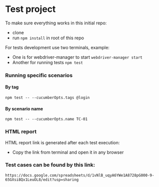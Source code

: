 # Test project

To make sure everything works in this initial repo:

* clone
* run `npm install` in root of this repo

For tests development use two terminals, example:
 * One is for webdriver-manager to start `webdriver-manager start`
 * Another for running tests `npm test`
 
### Running specific scenarios
#### By tag
`npm test -- --cucumberOpts.tags @login`
#### By scenario name
`npm test -- --cucumberOpts.name TC-01`

### HTML report
HTML report link is generated after each test execution:

* Copy the link from terminal and open it in any browser

### Test cases can be found by this link:
`https://docs.google.com/spreadsheets/d/1vNlB_uqyA6YWe1A8728pG000-9-65GXsi8Qx1LeuOL8/edit?usp=sharing`